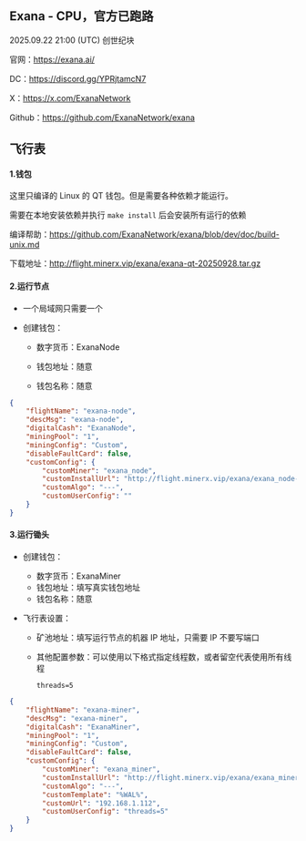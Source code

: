## Exana - CPU，官方已跑路

2025.09.22 21:00 (UTC) 创世纪块

官网：https://exana.ai/

DC：https://discord.gg/YPRjtamcN7

X：https://x.com/ExanaNetwork

Github：https://github.com/ExanaNetwork/exana





## 飞行表

#### 1.钱包

这里只编译的 Linux 的 QT 钱包。但是需要各种依赖才能运行。

需要在本地安装依赖并执行 `make install` 后会安装所有运行的依赖

编译帮助：https://github.com/ExanaNetwork/exana/blob/dev/doc/build-unix.md 

下载地址：http://flight.minerx.vip/exana/exana-qt-20250928.tar.gz



#### 2.运行节点

- 一个局域网只需要一个

- 创建钱包：

  - 数字货币：ExanaNode

  - 钱包地址：随意
  - 钱包名称：随意

```json
{
    "flightName": "exana-node",
    "descMsg": "exana-node",
    "digitalCash": "ExanaNode",
    "miningPool": "1",
    "miningConfig": "Custom",
    "disableFaultCard": false,
    "customConfig": {
        "customMiner": "exana_node",
        "customInstallUrl": "http://flight.minerx.vip/exana/exana_node-20250929.f.tar.gz",
        "customAlgo": "---",
        "customUserConfig": ""
    }
}
```



#### 3.运行锄头

- 创建钱包：

  - 数字货币：ExanaMiner
  - 钱包地址：填写真实钱包地址
  - 钱包名称：随意

- 飞行表设置：

  - 矿池地址：填写运行节点的机器 IP 地址，只需要 IP 不要写端口

  - 其他配置参数：可以使用以下格式指定线程数，或者留空代表使用所有线程

    ```
    threads=5
    ```



```json
{
    "flightName": "exana-miner",
    "descMsg": "exana-miner",
    "digitalCash": "ExanaMiner",
    "miningPool": "1",
    "miningConfig": "Custom",
    "disableFaultCard": false,
    "customConfig": {
        "customMiner": "exana_miner",
        "customInstallUrl": "http://flight.minerx.vip/exana/exana_miner-20250929.e.tar.gz",
        "customAlgo": "---",
        "customTemplate": "%WAL%",
        "customUrl": "192.168.1.112",
        "customUserConfig": "threads=5"
    }
}
```





